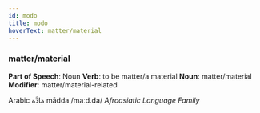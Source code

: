 ```yaml
---
id: modo
title: modo
hoverText: matter/material
---
```


### matter/material

**Part of Speech**: Noun
**Verb**: to be matter/a material
**Noun**: matter/material
**Modifier**: matter/material-related

Arabic مَادَّة mādda /maːd.da/
*Afroasiatic Language Family*